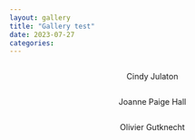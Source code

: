 ```yaml
---
layout: gallery
title: "Gallery test"
date: 2023-07-27
categories:
---
```


<style>
p {text-align: center;}
</style>

<script type="text/javascript">
    array_img = new Array();
    array_img[0] = "/site/assets/img/img_cindyJulaton_present.jpg""
    array_img[1] = "/site/assets/img/img_joanneHall_present.jpg"
    array_img[2] = "/site/assets/img/img_olivierGutknecht_present.jpg"

function getRandomImage(element) {
    var num = Math.floor( Math.random() * array_img.length);
    var img = array_img[num];
    document.getElementById("img" + element).src = img;
}
</script>

<body onload="getRandomImage('_01')"
    onload="getRandomImage('_02')"
    onload="getRandomImage('_03')">


<div class="main-carousel" data-flickity='{ "autoPlay": true, "wrapAround": true, "fade": true, "prevNextButtons": false }'>
  <div class="carousel-cell">
     <img id="img_01" src="" onmouseover="mouseON_01()" onmouseout="mouseOFF_01()"/>
     <p>Cindy Julaton</p>
  </div>
  <div class="carousel-cell">
     <img id="img_02" src="" onmouseover="mouseON_02()" onmouseout="mouseOFF_02()"/>
     <p>Joanne Paige Hall</p>
  </div>
  <div class="carousel-cell">
     <img id="img_03" src="" onmouseover="mouseON_03()" onmouseout="mouseOFF_03()"/>
     <p>Olivier Gutknecht</p>
  </div>
</div>

<script>

  var img_01 = document.getElementById("img_01");
  var img_02 = document.getElementById("img_02");
  var img_03 = document.getElementById("img_03");

  var img_01_init = img_01.src;
  var img_02_init = img_02.src;
  var img_03_init = img_03.src;

  function mouseON_01() {
    img_01.src = img_01_init + "_HOVER";
  }

  function mouseON_02() {
    img_02.src = img_02_init + "_HOVER";
  }

  function mouseON_03() {
    img_03.src = img_03_init + "_HOVER";
  }

  function mouseOFF_01() {
    img_01.src = img_01_init;
  }

  function mouseOFF_02() {
    img_02.src = img_02_init;
  }

  function mouseOFF_03() {
    img_03.src = img_03_init;
  }

</script>
</body>  
